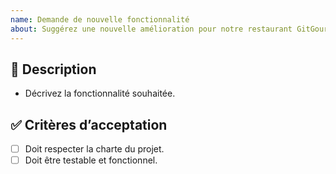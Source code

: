 ```yaml
---
name: Demande de nouvelle fonctionnalité
about: Suggérez une nouvelle amélioration pour notre restaurant GitGourmet
---
```

## 📌 Description
- Décrivez la fonctionnalité souhaitée.

## ✅ Critères d’acceptation
- [ ] Doit respecter la charte du projet.
- [ ] Doit être testable et fonctionnel.
